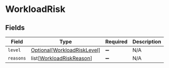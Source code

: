 # WorkloadRisk


## Fields

| Field                                                                   | Type                                                                    | Required                                                                | Description                                                             |
| ----------------------------------------------------------------------- | ----------------------------------------------------------------------- | ----------------------------------------------------------------------- | ----------------------------------------------------------------------- |
| `level`                                                                 | [Optional[WorkloadRiskLevel]](../../models/shared/workloadrisklevel.md) | :heavy_minus_sign:                                                      | N/A                                                                     |
| `reasons`                                                               | list[[WorkloadRiskReason](../../models/shared/workloadriskreason.md)]   | :heavy_minus_sign:                                                      | N/A                                                                     |